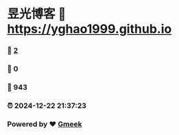 # 昱光博客 :link: https://yghao1999.github.io 
### :page_facing_up: [2](https://yghao1999.github.io/tag.html) 
### :speech_balloon: 0 
### :hibiscus: 943 
### :alarm_clock: 2024-12-22 21:37:23 
### Powered by :heart: [Gmeek](https://github.com/Meekdai/Gmeek)

